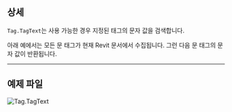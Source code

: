 ## 상세
`Tag.TagText`는 사용 가능한 경우 지정된 태그의 문자 값을 검색합니다.

아래 예에서는 모든 문 태그가 현재 Revit 문서에서 수집됩니다. 그런 다음 문 태그의 문자 값이 반환됩니다.
___
## 예제 파일

![Tag.TagText](./Revit.Elements.Tag.TagText_img.jpg)
